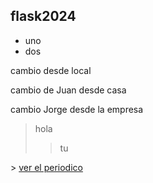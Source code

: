 ## flask2024

- uno
- dos

cambio desde local  

cambio de Juan desde casa

cambio Jorge desde la empresa

> hola
> > tu

\>
[ver el periodico](http://www.as.com)
